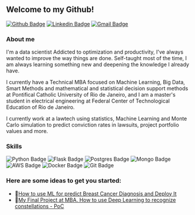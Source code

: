 ## Welcome to my Github!
[![Github Badge](https://img.shields.io/badge/GitHub-100000?style=for-the-badge&logo=github&logoColor=white)](https://github.com/garaujo94)
[![Linkedin Badge](https://img.shields.io/badge/LinkedIn-0077B5?style=for-the-badge&logo=linkedin&logoColor=white)](https://www.linkedin.com/in/gustavo-a-l-araujo/)
[![Gmail Badge](https://img.shields.io/badge/Gmail-D14836?style=for-the-badge&logo=gmail&logoColor=white)](https://www.linkedin.com/in/gustavo-a-l-araujo/)

### About me
I'm a data scientist Addicted to optimization and productivity, I've always wanted to improve the way things are done. Self-taught most of the time, I am always learning something new and deepening the knowledge I already have.

I currently have a Technical MBA focused on Machine Learning, Big Data, Smart Methods and mathematical and statistical decision support methods at Pontifical Catholic University of Rio de Janeiro, and I am a master's student in electrical engineering at Federal Center of Technological Education of Rio de Janeiro.

I currently work at a lawtech using statistics, Machine Learning and Monte Carlo simulation to predict conviction rates in lawsuits, project portfolio values ​​and more.

### Skills
![Python Badge](https://img.shields.io/badge/Python-3776AB?style=for-the-badge&logo=python&logoColor=white)
![Flask Badge](https://img.shields.io/badge/Flask-000000?style=for-the-badge&logo=flask&logoColor=white)
![Postgres Badge](https://img.shields.io/badge/PostgreSQL-316192?style=for-the-badge&logo=postgresql&logoColor=white)
![Mongo Badge](https://img.shields.io/badge/MongoDB-4EA94B?style=for-the-badge&logo=mongodb&logoColor=white)
![AWS Badge](https://img.shields.io/badge/Amazon_AWS-232F3E?style=for-the-badge&logo=amazon-aws&logoColor=white)
![Docker Badge](https://img.shields.io/badge/Docker-2CA5E0?style=for-the-badge&logo=docker&logoColor=white)
![Git Badge](https://img.shields.io/badge/Git-F05032?style=for-the-badge&logo=git&logoColor=white)
### Here are some ideas to get you started:
- 🔭[How to use ML for predict Breast Cancer Diagnosis and Deploy It](https://github.com/garaujo94/breast-cancer-diagnostic)
- 🔭[My Final Project at MBA. How to use Deep Learning to recognize constellations - PoC](https://github.com/garaujo94/tcc-bi-master)
<!--
**garaujo94/garaujo94** is a ✨ _special_ ✨ repository because its `README.md` (this file) appears on your GitHub profile.

Here are some ideas to get you started:

- 🔭 I’m currently working on ...
- 🌱 I’m currently learning ...
- 👯 I’m looking to collaborate on ...
- 🤔 I’m looking for help with ...
- 💬 Ask me about ...
- 📫 How to reach me: ...
- 😄 Pronouns: ...
- ⚡ Fun fact: ...
-->
